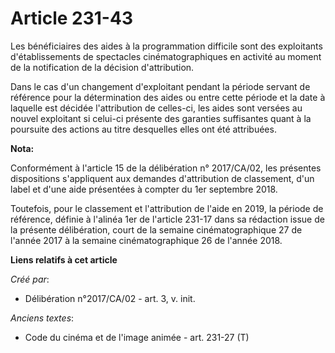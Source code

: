 # Article 231-43

Les bénéficiaires des aides à la programmation difficile sont des exploitants d'établissements de spectacles
cinématographiques en activité au moment de la notification de la décision d'attribution.

Dans le cas d'un changement d'exploitant pendant la période servant de référence pour la détermination des aides ou entre
cette période et la date à laquelle est décidée l'attribution de celles-ci, les aides sont versées au nouvel exploitant si
celui-ci présente des garanties suffisantes quant à la poursuite des actions au titre desquelles elles ont été attribuées.

**Nota:**

Conformément à l'article 15 de la délibération n° 2017/CA/02, les présentes dispositions s'appliquent aux demandes
d'attribution de classement, d'un label et d'une aide présentées à compter du 1er septembre 2018.

Toutefois, pour le classement et l'attribution de l'aide en 2019, la période de référence, définie à l'alinéa 1er de
l'article 231-17 dans sa rédaction issue de la présente délibération, court de la semaine cinématographique 27 de l'année
2017 à la semaine cinématographique 26 de l'année 2018.

**Liens relatifs à cet article**

_Créé par_:

  - Délibération n°2017/CA/02 - art. 3, v. init.

_Anciens textes_:

  - Code du cinéma et de l'image animée - art. 231-27 (T)
